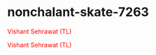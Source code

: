 # nonchalant-skate-7263

<span style="color:red">Vishant Sehrawat (TL)</span>

<font color="red">Vishant Sehrawat (TL)</font>
